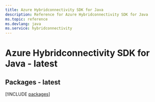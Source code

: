 ```yaml
---
title: Azure Hybridconnectivity SDK for Java
description: Reference for Azure Hybridconnectivity SDK for Java
ms.topic: reference
ms.devlang: java
ms.service: hybridconnectivity
---
```

# Azure Hybridconnectivity SDK for Java - latest
## Packages - latest
[!INCLUDE [packages](hybridconnectivity-index.md)]

